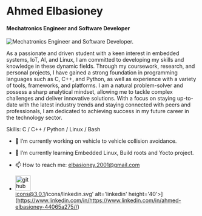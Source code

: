 # Ahmed Elbasioney
#### Mechatronics Engineer and Software Developer
![Mechatronics Engineer and Software Developer.](https://wallpapercave.com/wp/wp4005943.jpg)

As a passionate and driven student with a keen interest in embedded systems, IoT, AI, and Linux, I am committed to developing my skills and knowledge in these dynamic fields. Through my coursework, research, and personal projects, I have gained a strong foundation in programming languages such as C, C++, and Python, as well as experience with a variety of tools, frameworks, and platforms. I am a natural problem-solver and possess a sharp analytical mindset, allowing me to tackle complex challenges and deliver innovative solutions. With a focus on staying up-to-date with the latest industry trends and staying connected with peers and professionals, I am dedicated to achieving success in my future career in the technology sector.

Skills: C / C++ / Python / Linux / Bash

- 🔭 I’m currently working on vehicle to vehicle collision avoidance. 
- 🌱 I’m currently learning Embedded Linux, Build roots and Yocto project. 
- 📫 How to reach me: elbasioney.2001@gmail.com

- [<img src='https://cdn.jsdelivr.net/npm/simple-icons@3.0.1/icons/github.svg' alt='github' height='40'>](https://github.com/elbasioney)  
icons@3.0.1/icons/linkedin.svg' alt='linkedin' height='40'>](https://www.linkedin.com/in/https://www.linkedin.com/in/ahmed-elbasioney-44065a275//)  
